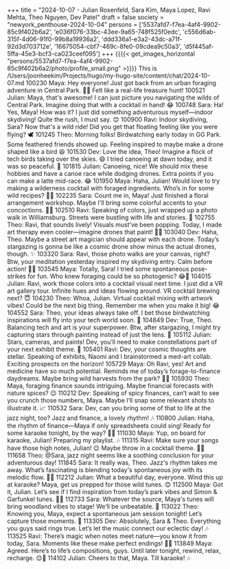 +++
title = "2024-10-07 - Julian Rosenfeld, Sara Kim, Maya Lopez, Ravi Mehta, Theo Nguyen, Dev Patel"
draft = false
society = "newyork_penthouse-2024-10-04"
persons = ['5537afd7-f7ea-4af4-9902-85c9f402b6a2', 'e036f076-33bc-43ee-9a65-748f525f0edc', 'c556d6ab-315f-4d06-91f0-99b8a19936a2', 'ddd336a1-e3a2-43dc-a71f-92d3d703712e', '16675054-cbf7-469c-8fe0-09cdea9c50a3', 'd5f445af-5ffa-45e3-bcf3-ca023ceef095']
+++
{{{{< get_images_horizontal "persons/5537afd7-f7ea-4af4-9902-85c9f402b6a2/photo/profile_small.png" >}}}}
This is /Users/joonheekim/Projects/hugo/my-hugo-site/content/chat/2024-10-07.md
100230 Maya: Hey everyone! Just got back from an urban foraging adventure in Central Park. 🌿🍎 Felt like a real-life treasure hunt!
100521 Julian: Maya, that's awesome! I can just picture you navigating the wilds of Central Park. Imagine doing that with a cocktail in hand! 😂
100748 Sara: Ha! Yes, Maya! How was it? I just did something adventurous myself—indoor skydiving! Quite the rush, I must say. 😊
100900 Ravi: Indoor skydiving, Sara? Now that's a wild ride! Did you get that floating feeling like you were flying? 🕊️
101245 Theo: Morning folks! Birdwatching early today in GG Park. Some feathered friends showed up. Feeling inspired to maybe make a drone shaped like a bird 😆
101530 Dev: Love the idea, Theo! Imagine a flock of tech birds taking over the skies. 😄 I tried canoeing at dawn today, and it was so peaceful. 🛶
101815 Julian: Canoeing, nice! We should mix these hobbies and have a canoe race while dodging drones. Extra points if you can make a latte mid-race. 😂
101950 Maya: Haha, Julian! Would love to try making a wilderness cocktail with foraged ingredients. Who’s in for some wild recipes? 🌿🍹
102235 Sara: Count me in, Maya! Just finished a floral arrangement workshop. Maybe I'll bring some colorful accents to your concoctions. 🌸🌿
102510 Ravi: Speaking of colors, just wrapped up a photo walk in Williamsburg. Streets were bustling with life and stories. 📸
102755 Theo: Ravi, that sounds lively! Visuals must’ve been popping. Today, I made art therapy even cooler—imagine drones that paint! 🎨🤖
103040 Dev: Haha, Theo. Maybe a street art magician should appear with each drone. Today’s stargazing is gonna be like a cosmic drone show minus the actual drones, though. ✨
103320 Sara: Ravi, those photo walks are your canvas, right? Btw, your meditation yesterday inspired my skydiving entry. Calm before action! 🧘‍♀️
103545 Maya: Totally, Sara! I tried some spontaneous pose-strikes for fun. Who knew foraging could be so photogenic? 😂🌻
104015 Julian: Ravi, work those colors into a cocktail visual next time. I just did a VR art gallery tour. Infinite hues and ideas flowing around. VR cocktail brewing next? 😇
104230 Theo: Whoa, Julian. Virtual cocktail mixing with artwork vibes! Could be the next big thing. Remember me when you make it big! 😂
104552 Sara: Theo, your ideas always take off. I bet those birdwatching inspirations will fly into your tech world soon. 🦜
104849 Dev: True, Theo. Balancing tech and art is your superpower. Btw, after stargazing, I might try capturing stars through painting instead of just the lens. 🌟
105112 Julian: Stars, cameras, and paints! Dev, you’ll need to make constellations part of your next exhibit theme. 🌌
105401 Ravi: Dev, your cosmic thoughts are stellar. Speaking of exhibits, Naomi and I brainstormed a med-art collab. Exciting prospects on the horizon!
105729 Maya: Oh Ravi, yes! Art and medicine have so much potential. Reminds me of today’s forage-to-finance daydreams. Maybe bring wild harvests from the park? 🌿💸
105930 Theo: Maya, foraging finance sounds intriguing. Maybe financial forecasts with nature spices? 😉
110212 Dev: Speaking of spicy finances, can’t wait to see you crunch those numbers, Maya. Maybe I’ll snap some relevant shots to illustrate it. 📈
110532 Sara: Dev, can you bring some of that to life at the jazz night, too? Jazz and finance, a lovely rhythm! 🎶
110800 Julian: Haha, the rhythm of finance—Maya if only spreadsheets could sing! Ready for some karaoke tonight, by the way? 🎤🎵
111030 Maya: Yup, on board for karaoke, Julian! Preparing my playlist. 🎶
111315 Ravi: Make sure your songs have those high notes, Julian! 😉 Maybe throw in a cocktail theme. 🎵🍹
111658 Theo: @Sara, jazz night seems like a soothing conclusion for your adventurous day! 
111845 Sara: It really was, Theo. Jazz's rhythm takes me away. What’s fascinating is blending today's spontaneous joy with its melodic flow. 🎷🌌
112212 Julian: What a beautiful day, everyone. Wind this up at karaoke? Maya, get us prepped for those wild tunes. 😊
112500 Maya: Got it, Julian. Let’s see if I find inspiration from today’s park vibes and Simon & Garfunkel tunes. 🎸🍂
112733 Sara: Whatever the source, Maya's tunes will bring woodland vibes to stage! We’ll be unbeatable. 🌲
113022 Theo: Knowing you, Maya, expect a spontaneous jam session tonight! Let’s capture those moments. 📸
113305 Dev: Absolutely, Sara & Theo. Everything you guys said rings true. Let’s let the music connect our eclectic day! 🎶
113525 Ravi: There’s magic when notes meet nature—you know it from today, Sara. Moments like these make perfect endings! 🎵✨
113849 Maya: Agreed. Here’s to life’s compositions, guys. Until later tonight, rewind, relax, recharge. 😌💫
114102 Julian: Cheers to that, Maya. Till karaoke! 🎶
